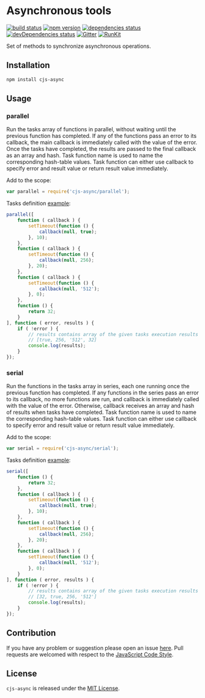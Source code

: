 Asynchronous tools
==================

[![build status](https://img.shields.io/travis/cjssdk/async.svg?style=flat-square)](https://travis-ci.org/cjssdk/async)
[![npm version](https://img.shields.io/npm/v/cjs-async.svg?style=flat-square)](https://www.npmjs.com/package/cjs-async)
[![dependencies status](https://img.shields.io/david/cjssdk/async.svg?style=flat-square)](https://david-dm.org/cjssdk/async)
[![devDependencies status](https://img.shields.io/david/dev/cjssdk/async.svg?style=flat-square)](https://david-dm.org/cjssdk/async?type=dev)
[![Gitter](https://img.shields.io/badge/gitter-join%20chat-blue.svg?style=flat-square)](https://gitter.im/DarkPark/cjssdk)
[![RunKit](https://img.shields.io/badge/RunKit-try-yellow.svg?style=flat-square)](https://runkit.com/npm/cjs-async)


Set of methods to synchronize asynchronous operations.


## Installation ##

```bash
npm install cjs-async
```


## Usage ##

### parallel ###

Run the tasks array of functions in parallel, without waiting until the previous function has completed.
If any of the functions pass an error to its callback, the main callback is immediately called with the value of the error.
Once the tasks have completed, the results are passed to the final callback as an array and hash.
Task function name is used to name the corresponding hash-table values.
Task function can either use callback to specify error and result value or return result value immediately.

Add to the scope:

```js
var parallel = require('cjs-async/parallel');
```

Tasks definition [example](https://runkit.com/5806464d34f36800145084a1/58064d8d6e03a80014553cd3):

```js
parallel([
    function ( callback ) {
        setTimeout(function () {
            callback(null, true);
        }, 10);
    },
    function ( callback ) {
        setTimeout(function () {
            callback(null, 256);
        }, 20);
    },
    function ( callback ) {
        setTimeout(function () {
            callback(null, '512');
        }, 0);
    },
    function () {
        return 32;
    }
], function ( error, results ) {
    if ( !error ) {
        // results contains array of the given tasks execution results
        // [true, 256, '512', 32]
        console.log(results);
    }
});
```

### serial ###

Run the functions in the tasks array in series, each one running once the previous function has completed.
If any functions in the series pass an error to its callback, no more functions are run,
and callback is immediately called with the value of the error.
Otherwise, callback receives an array and hash of results when tasks have completed.
Task function name is used to name the corresponding hash-table values.
Task function can either use callback to specify error and result value or return result value immediately.

Add to the scope:

```js
var serial = require('cjs-async/serial');
```

Tasks definition [example](https://runkit.com/5806464d34f36800145084a1/58075c744340a6001486f275):

```js
serial([
    function () {
        return 32;
    },
    function ( callback ) {
        setTimeout(function () {
            callback(null, true);
        }, 10);
    },
    function ( callback ) {
        setTimeout(function () {
            callback(null, 256);
        }, 20);
    },
    function ( callback ) {
        setTimeout(function () {
            callback(null, '512');
        }, 0);
    }
], function ( error, results ) {
    if ( !error ) {
        // results contains array of the given tasks execution results
        // [32, true, 256, '512']
        console.log(results);
    }
});
```


## Contribution ##

If you have any problem or suggestion please open an issue [here](https://github.com/cjssdk/async/issues).
Pull requests are welcomed with respect to the [JavaScript Code Style](https://github.com/DarkPark/jscs).


## License ##

`cjs-async` is released under the [MIT License](license.md).
